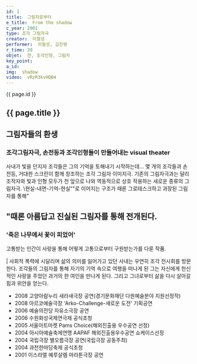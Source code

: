 ```yaml
---
id: 1
title:  그림자로부터
e_title:  From the shadow
c_year: 2001
type: 조각 그림자극
creator:  이철성
performer:  이철성, 김진영
r_time: 20
objet:  천, 조각인형, 그림자
key_point: 
a_id: 
img:  shadow
video:  vRzR3kvHQB4
---
```


{{ page.id }}
<h2>{{ page.title }}</h2>

## 그림자들의 환생

### 조각그림자극, 손전등과 조각인형들이 만들어내는 visual theater

사내가 빛을 던지자 조각들은 그의 기억을 토해내기 시작하는데...
몇 개의 조각들과 손전등, 거대한 스크린이 함께 창조하는 조각 그림자 이미지극. 기존의 그림자극과는 달리 조작자와 빛과 인형 모두가 천 앞으로 나와 역동적으로 상호 작용하는 새로운 종류의 그림자극. \현실-내면-기억-현실\""로 이어지는 구조가 때론 그로테스크하고 과장된 그림자를 통해"


## "때론 아름답고 진실된 그림자를 통해 전개된다.

### '죽은 나무에서 꽃이 피었어'

고통받는 인간이 사랑을 통해 어떻게 고통으로부터 구원받는가를 다룬 작품.

| 사회적 폭력에 시달리며 삶의 의미를 잃어가고 있던 사내는 우연히 조각 전시회를 방문한다. 조각들의 그림자를 통해 자기의 기억 속으로 여행을 떠나게 된 그는 자신에게 헌신적인 사랑을 주었던 과거의 한 여인을 만나게 된다. 그리고 그녀로부터 삶을 다시 살아갈 힘과 위안을 얻는다.


- 2008 고양아람누리 새라새극장 공연(경기문화재단 다원예술분야 지원선정작)
- 2008 아르코예술극장 ‘Arko-Challenge-새로운 도전’ 기획공연
- 2006 예술의전당 자유소극장 공연
- 2006 수원화성국제연극제 공식초청
- 2005 서울아트마켓 Pams Choice(해외진출용 우수공연 선정)
- 2004 아시아예술축제연맹 AAPAF 해외진출용우수공연 쇼케이스선정
- 2004 국립극장 별오름극장 공연(국립극장 공동주최)
- 2004 과천한마당축제 공식초청
- 2001 이스라엘 예루살렘 마라톤극장 공연
